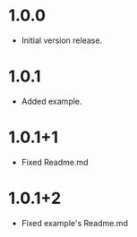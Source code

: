 # 1.0.0

- Initial version release.

# 1.0.1

- Added example.

# 1.0.1+1

- Fixed Readme.md

# 1.0.1+2

- Fixed example's Readme.md